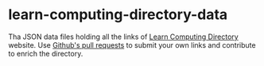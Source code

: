 # learn-computing-directory-data

Tha JSON data files holding all the links of [Learn Computing Directory](http://learn-computing-directory.org) website.
Use [Github's pull requests](https://help.github.com/articles/using-pull-requests/) to submit your own links and contribute to enrich the directory.
